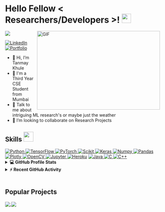 <h1> Hello Fellow < Researchers/Developers >! <img src = "https://raw.githubusercontent.com/MartinHeinz/MartinHeinz/master/wave.gif" width = 30px> </h1>
<p align='center'>
</p>
<img align="right" alt="GIF" src="https://github.com/abhisheknaiidu/abhisheknaiidu/blob/master/code.gif?raw=true" width="400" height="256" /> 
<p>	
	<a href="https://github.com/DenverCoder1/readme-typing-svg"><img src="https://readme-typing-svg.herokuapp.com?&font=IBM+Plex+Sans&color=abcdef&size=20&lines=Welcome+to+my+GitHub+Profile!;I'm+a+Machine+Learning+Enthusiast;I'm+a+Computer+Science+Student" /></a>
</p>

   <a href="https://www.linkedin.com/in/tanmay-khule-3678001b6/" target="_blank">
    <img alt="LinkedIn" src="https://img.shields.io/badge/LinkedIn-0077B5?style=for-the-badge&logo=linkedin&logoColor=white">
  </a>   
  <a href="https://tanmaykhule.github.io/" target="_blank">
    <img alt="Portfolio" src="https://img.shields.io/badge/-Porfolio-orange?style=for-the-badge">
  </a>


- 👋 Hi, I’m Tanmay Khule
- 💼 I'm a Third Year CSE Student from Mumbai
- 💬 Talk to me about intriguing ML research's or maybe just the weather
- 👯 I’m looking to collaborate on Research Projects

<div></div>
	
<h2> Skills <img src = "https://media2.giphy.com/media/QssGEmpkyEOhBCb7e1/giphy.gif?cid=ecf05e47a0n3gi1bfqntqmob8g9aid1oyj2wr3ds3mg700bl&rid=giphy.gif" width = 32px> </h2>

   <a href="https://www.python.org" target="_blank">
    <img alt="Python" src="https://img.shields.io/badge/Python-3776AB?style=for-the-badge&logo=python&logoColor=white">
  </a>
<a href="https://www.tensorflow.org/" target="_blank"> 
    <img alt="TensorFlow" src="https://img.shields.io/badge/TensorFlow-%23FF6F00.svg?style=for-the-badge&logo=TensorFlow&logoColor=white">
  </a>
<a href="https://pytorch.org/" target="_blank"> 
    <img alt="PyTorch" src="https://img.shields.io/badge/PyTorch-%23EE4C2C.svg?style=for-the-badge&logo=PyTorch&logoColor=white">
  </a>
   <a href="https://scikit-learn.org/" target="_blank">
    <img alt="Scikit" src="https://img.shields.io/badge/scikit_learn-F7931E?style=for-the-badge&logo=scikit-learn&logoColor=white">
  </a>

   <a href="https://keras.io/" target="_blank">
    <img alt="Keras" src="https://img.shields.io/badge/Keras-D00000?style=for-the-badge&logo=Keras&logoColor=white">
  </a>

   <a href="https://numpy.org/" target="_blank">
    <img alt="Numpy" src="https://img.shields.io/badge/Numpy-777BB4?style=for-the-badge&logo=numpy&logoColor=white">
  </a>

   <a href="https://pandas.pydata.org/" target="_blank">
    <img alt="Pandas" src="https://img.shields.io/badge/Pandas-2C2D72?style=for-the-badge&logo=pandas&logoColor=white">
  </a>

   <a href="https://plotly.com/" target="_blank">
    <img alt="Plotly" src="https://img.shields.io/badge/Plotly-239120?style=for-the-badge&logo=plotly&logoColor=white">
  </a>

   <a href="https://opencv.org/" target="_blank">
    <img alt="OpenCV" src="https://img.shields.io/badge/OpenCV-27338e?style=for-the-badge&logo=OpenCV&logoColor=white">
  </a>
   <a href="https://jupyter.org/" target="_blank">
    <img alt="Jupyter" src="https://img.shields.io/badge/Jupyter-F37626.svg?&style=for-the-badge&logo=Jupyter&logoColor=white">
  </a>
<a href="https://www.heroku.com/"><img alt="Heroku" src="https://img.shields.io/badge/Heroku-430098?style=for-the-badge&logo=heroku&logoColor=white"></a>
<a href="https://java.com/" target="_blank">
    <img alt="Java" src="https://img.shields.io/badge/java-%23ED8B00.svg?style=for-the-badge&logo=java&logoColor=white">
  </a>
<a href="" target="_blank">
    <img alt="C" src="https://img.shields.io/badge/c-%2300599C.svg?style=for-the-badge&logo=c&logoColor=white">
  </a>
<a href="" target="_blank">
    <img alt="C++" src="https://img.shields.io/badge/c++-%2300599C.svg?style=for-the-badge&logo=c%2B%2B&logoColor=white">
  </a>
<div></div>

<details> 
  <summary><b>💻 GitHub Profile Stats</b></summary>
  <br/>
  <p align="center">
    <a href="https://github.com/anuraghazra/github-readme-stats"><img alt="Tanmay's Github Stats" src="https://github-readme-stats.vercel.app/api?username=TanmayKhule&show_icons=true&count_private=true&theme=algolia" height="192px"/></a>
<br/>
  &nbsp;
	  <img src="https://github-readme-stats.vercel.app/api/top-langs?username=TanmayKhule&show_icons=true&locale=en&layout=compact&theme=algolia" alt="aastha12" height="192px"/>
  <br/>
  </p>
</details>


<details>
  <summary><b>⚡ Recent GitHub Activity</b></summary>
  <br/>
   <a href="https://github.com/aastha12"><img alt="Aastha's Activity Graph" src="https://activity-graph.herokuapp.com/graph?username=TanmayKhule&custom_title=Tanmay's%20Contribution%20Graph&theme=react-dark" /></a>
  <br/>

</details>

<br/>

## Popular Projects
<a href="https://github.com/TanmayKhule/Vaani">
  <!-- Change the `github-readme-stats.anuraghazra1.vercel.app` to `github-readme-stats.vercel.app`  -->
  <img align="center" src="https://github-readme-stats.vercel.app/api/pin/?username=TanmayKhule&repo=Vaani&theme=onedark" /> 
</a>  


<a href="https://github.com/TanmayKhule/PopcornTime">
  <!-- Change the `github-readme-stats.anuraghazra1.vercel.app` to `github-readme-stats.vercel.app`  -->
  <img align="center" src="https://github-readme-stats.vercel.app/api/pin/?username=TanmayKhule&repo=PopcornTime&theme=onedark" /> 
</a> 

